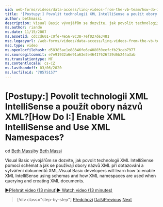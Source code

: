 ```yaml
---
uid: web-forms/videos/data-access/linq-videos-from-the-vb-team/how-do-i-enable-xml-intellisense-and-use-xml-namespaces
title: '[Postupy:] Povolit technologii XML IntelliSense a použít obory názvů XML? | Dokumenty Microsoft'
author: bethmassi
description: Visual Basic vývojářům se dozvíte, jak povolit technologii XML IntelliSense pomocí schémat a jak se používají obory názvů XML při dotazování a vytváření dokumentů XML.
ms.author: riande
ms.date: 11/15/2007
ms.assetid: cdccd601-c0fe-4e56-9c38-7ef027de3481
msc.legacyurl: /web-forms/videos/data-access/linq-videos-from-the-vb-team/how-do-i-enable-xml-intellisense-and-use-xml-namespaces
msc.type: video
ms.openlocfilehash: d58385ae1e88346fe6e408030eefcfb23cab7977
ms.sourcegitcommit: e7e91932a6e91a63e2e46417626f39d6b244a3ab
ms.translationtype: MT
ms.contentlocale: cs-CZ
ms.lasthandoff: 03/06/2020
ms.locfileid: "78575157"
---
```

# <a name="how-do-i-enable-xml-intellisense-and-use-xml-namespaces"></a><span data-ttu-id="e3138-104">[Postupy:] Povolit technologii XML IntelliSense a použít obory názvů XML?</span><span class="sxs-lookup"><span data-stu-id="e3138-104">[How Do I:] Enable XML IntelliSense and Use XML Namespaces?</span></span>

<span data-ttu-id="e3138-105">od [Beth Massi](https://github.com/bethmassi)</span><span class="sxs-lookup"><span data-stu-id="e3138-105">by [Beth Massi](https://github.com/bethmassi)</span></span>

<span data-ttu-id="e3138-106">Visual Basic vývojářům se dozvíte, jak povolit technologii XML IntelliSense pomocí schémat a jak se používají obory názvů XML při dotazování a vytváření dokumentů XML.</span><span class="sxs-lookup"><span data-stu-id="e3138-106">Visual Basic developers will learn how to enable XML IntelliSense using schemas and how XML namespaces are used when querying and creating XML documents.</span></span>

[<span data-ttu-id="e3138-107">&#9654;Přehrát video (13 minut)</span><span class="sxs-lookup"><span data-stu-id="e3138-107">&#9654; Watch video (13 minutes)</span></span>](https://channel9.msdn.com/Blogs/ASP-NET-Site-Videos/how-do-i-enable-xml-intellisense-and-use-xml-namespaces)

> [!div class="step-by-step"]
> <span data-ttu-id="e3138-108">[Předchozí](how-do-i-get-started-with-linq-to-xml.md)
> [Další](how-do-i-create-xml-documents-from-sql-data.md)</span><span class="sxs-lookup"><span data-stu-id="e3138-108">[Previous](how-do-i-get-started-with-linq-to-xml.md)
[Next](how-do-i-create-xml-documents-from-sql-data.md)</span></span>
